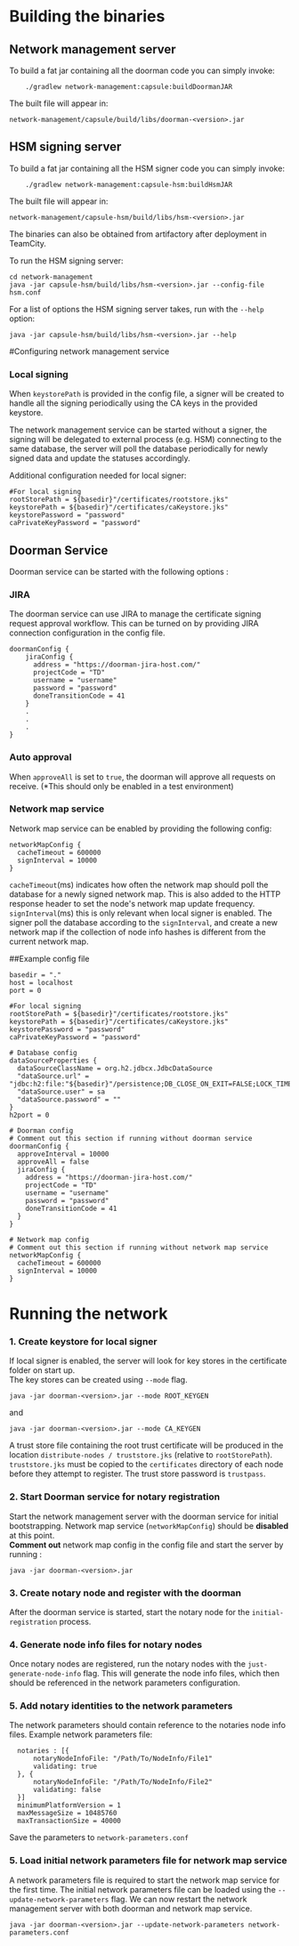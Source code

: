 
# Building the binaries

## Network management server
To build a fat jar containing all the doorman code you can simply invoke:
```
    ./gradlew network-management:capsule:buildDoormanJAR
```

The built file will appear in:
```
network-management/capsule/build/libs/doorman-<version>.jar
```
## HSM signing server
To build a fat jar containing all the HSM signer code you can simply invoke:
```
    ./gradlew network-management:capsule-hsm:buildHsmJAR
```

The built file will appear in:
```
network-management/capsule-hsm/build/libs/hsm-<version>.jar
```

The binaries can also be obtained from artifactory after deployment in TeamCity.

To run the HSM signing server:

```
cd network-management
java -jar capsule-hsm/build/libs/hsm-<version>.jar --config-file hsm.conf
```

For a list of options the HSM signing server takes, run with the `--help` option:
```
java -jar capsule-hsm/build/libs/hsm-<version>.jar --help
```

#Configuring network management service
### Local signing

   When `keystorePath` is provided in the config file, a signer will be created to handle all the signing periodically using the CA keys in the provided keystore.
   
   The network management service can be started without a signer, the signing will be delegated to external process (e.g. HSM) connecting to the same database, the server will poll the database periodically for newly signed data and update the statuses accordingly.
   
   Additional configuration needed for local signer:
   ```
   #For local signing
   rootStorePath = ${basedir}"/certificates/rootstore.jks"
   keystorePath = ${basedir}"/certificates/caKeystore.jks"
   keystorePassword = "password"
   caPrivateKeyPassword = "password"
   ```

## Doorman Service
Doorman service can be started with the following options :

### JIRA

The doorman service can use JIRA to manage the certificate signing request approval workflow. This can be turned on by providing JIRA connection configuration in the config file.
   ```
   doormanConfig {
       jiraConfig {
         address = "https://doorman-jira-host.com/"
         projectCode = "TD"
         username = "username"
         password = "password"
         doneTransitionCode = 41
       }
       .
       .
       .
   }
   ```
  
### Auto approval 
  When `approveAll` is set to `true`, the doorman will approve all requests on receive. (*This should only be enabled in a test environment)
    
### Network map service
  Network map service can be enabled by providing the following config:
  ```
  networkMapConfig {
    cacheTimeout = 600000
    signInterval = 10000
  }
  ```
  `cacheTimeout`(ms) indicates how often the network map should poll the database for a newly signed network map. This is also added to the HTTP response header to set the node's network map update frequency.  
  `signInterval`(ms) this is only relevant when local signer is enabled. The signer poll the database according to the `signInterval`, and create a new network map if the collection of node info hashes is different from the current network map. 
    
##Example config file
```
basedir = "."
host = localhost
port = 0

#For local signing
rootStorePath = ${basedir}"/certificates/rootstore.jks"
keystorePath = ${basedir}"/certificates/caKeystore.jks"
keystorePassword = "password"
caPrivateKeyPassword = "password"

# Database config
dataSourceProperties {
  dataSourceClassName = org.h2.jdbcx.JdbcDataSource
  "dataSource.url" = "jdbc:h2:file:"${basedir}"/persistence;DB_CLOSE_ON_EXIT=FALSE;LOCK_TIMEOUT=10000;WRITE_DELAY=0;AUTO_SERVER_PORT="${h2port}
  "dataSource.user" = sa
  "dataSource.password" = ""
}
h2port = 0

# Doorman config
# Comment out this section if running without doorman service
doormanConfig {
  approveInterval = 10000
  approveAll = false
  jiraConfig {
    address = "https://doorman-jira-host.com/"
    projectCode = "TD"
    username = "username"
    password = "password"
    doneTransitionCode = 41
  }
}

# Network map config
# Comment out this section if running without network map service
networkMapConfig {
  cacheTimeout = 600000
  signInterval = 10000
}
```

# Running the network

### 1. Create keystore for local signer

   If local signer is enabled, the server will look for key stores in the certificate folder on start up.  
   The key stores can be created using `--mode` flag.
   ```
   java -jar doorman-<version>.jar --mode ROOT_KEYGEN
   ```
   and 
   ```
   java -jar doorman-<version>.jar --mode CA_KEYGEN
   ```
   
   A trust store file containing the root trust certificate will be produced in the location `distribute-nodes / truststore.jks`
   (relative to `rootStorePath`). `truststore.jks` must be copied to the `certificates` directory of each node before 
   they attempt to register. The trust store password is `trustpass`.

### 2. Start Doorman service for notary registration 
   Start the network management server with the doorman service for initial bootstrapping. Network map service (`networkMapConfig`) should be **disabled** at this point.  
   **Comment out** network map config in the config file and start the server by running :
   ```
   java -jar doorman-<version>.jar
   ```
   
### 3. Create notary node and register with the doorman
   After the doorman service is started, start the notary node for the `initial-registration` process.

### 4. Generate node info files for notary nodes
   Once notary nodes are registered, run the notary nodes with the `just-generate-node-info` flag.
   This will generate the node info files, which then should be referenced in the network parameters configuration.

### 5. Add notary identities to the network parameters
   The network parameters should contain reference to the notaries node info files.
      Example network parameters file:
      
      notaries : [{
          notaryNodeInfoFile: "/Path/To/NodeInfo/File1"
          validating: true
      }, {
          notaryNodeInfoFile: "/Path/To/NodeInfo/File2"
          validating: false
      }]
      minimumPlatformVersion = 1
      maxMessageSize = 10485760
      maxTransactionSize = 40000
      
   Save the parameters to `network-parameters.conf`

### 5. Load initial network parameters file for network map service
A network parameters file is required to start the network map service for the first time. The initial network parameters file can be loaded using the `--update-network-parameters` flag.
We can now restart the network management server with both doorman and network map service.  
```
java -jar doorman-<version>.jar --update-network-parameters network-parameters.conf
```
